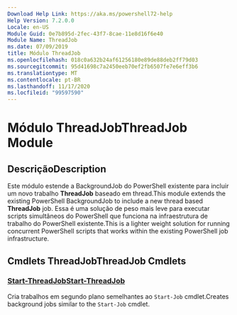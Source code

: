 ```yaml
---
Download Help Link: https://aka.ms/powershell72-help
Help Version: 7.2.0.0
Locale: en-US
Module Guid: 0e7b895d-2fec-43f7-8cae-11e8d16f6e40
Module Name: ThreadJob
ms.date: 07/09/2019
title: Módulo ThreadJob
ms.openlocfilehash: 018c0a632b24af61256180e89de88deb2ff79d03
ms.sourcegitcommit: 95d41698c7a2450eeb70ef2fb6507fe7e6eff3b6
ms.translationtype: MT
ms.contentlocale: pt-BR
ms.lasthandoff: 11/17/2020
ms.locfileid: "99597590"
---
```

# <span data-ttu-id="23ccc-102">Módulo ThreadJob</span><span class="sxs-lookup"><span data-stu-id="23ccc-102">ThreadJob Module</span></span>

## <span data-ttu-id="23ccc-103">Descrição</span><span class="sxs-lookup"><span data-stu-id="23ccc-103">Description</span></span>
<span data-ttu-id="23ccc-104">Este módulo estende a BackgroundJob do PowerShell existente para incluir um novo trabalho **ThreadJob** baseado em thread.</span><span class="sxs-lookup"><span data-stu-id="23ccc-104">This module extends the existing PowerShell BackgroundJob to include a new thread based **ThreadJob** job.</span></span> <span data-ttu-id="23ccc-105">Essa é uma solução de peso mais leve para executar scripts simultâneos do PowerShell que funciona na infraestrutura de trabalho do PowerShell existente.</span><span class="sxs-lookup"><span data-stu-id="23ccc-105">This is a lighter weight solution for running concurrent PowerShell scripts that works within the existing PowerShell job infrastructure.</span></span>

## <span data-ttu-id="23ccc-106">Cmdlets ThreadJob</span><span class="sxs-lookup"><span data-stu-id="23ccc-106">ThreadJob Cmdlets</span></span>

### [<span data-ttu-id="23ccc-107">Start-ThreadJob</span><span class="sxs-lookup"><span data-stu-id="23ccc-107">Start-ThreadJob</span></span>](Start-ThreadJob.md)
<span data-ttu-id="23ccc-108">Cria trabalhos em segundo plano semelhantes ao `Start-Job` cmdlet.</span><span class="sxs-lookup"><span data-stu-id="23ccc-108">Creates background jobs similar to the `Start-Job` cmdlet.</span></span>
